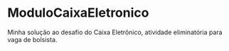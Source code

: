# ModuloCaixaEletronico
Minha solução ao desafio do Caixa Eletrônico, atividade eliminatória para vaga de bolsista.
